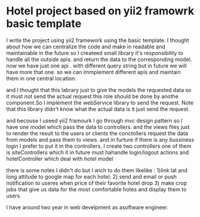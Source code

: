 Hotel project based on yii2 framowrk basic template
============================

I write the project using yii2 framework using the basic template.
I thought about how we can centralize the code and make in readable and maintainable
 in the future so I createed small library it's responsibility to handle all the outside apis.
 and return the data to the corresponding model. now we have just one api  . with different 
 query string but in future we will have more that one. so we can immplement different apis
 and maintain them in one central location.
 
 and I thought that this labrary just to give the models the requested data so it must not 
 send the actual request this role should be done by anothe component.So I implement the webService
 library to send the request. Note that this library didn't know what the actual data is
 it just send the request.
 
 and becouse I useed yii2 framourk I go through mvc design pattern so I have one model 
 which pass the data to controllers. and the views files just to render the result to the users or clients
 the conctollers  request the data from models and pass them to views. and in furture if there is 
 any bussiness login I prefer to put it in the controllers.
 I create two controllers one of them is siteControllers which it in future must hahandle 
 login/logout actions and hotelController which deal with hotel model
 
 
 there is some notes I didn't do but I wich to do them likelike :
 1)link lat and long attitude to google map for each hotel;
 2) send and email or push notification to useres when price of their favorite hotel drop
 3) make crop jobs that give us data for the most comfortable hotes and display them to users
 
 
 I have around two year in web develpment as asoftware engineer. 